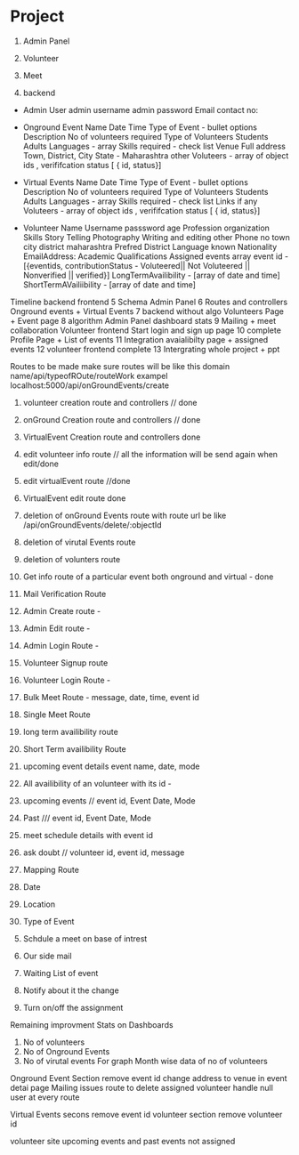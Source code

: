 # Project 
1. Admin Panel



2. Volunteer



3. Meet


4. backend

- Admin User
   admin username 
   admin password
   Email
   contact no:


-  Onground Event
   Name
   Date
   Time
   Type of Event  - bullet options
   Description
   No of volunteers required
   Type of Volunteers
     Students
     Adults
   Languages  -  array
    Skills required - check list
   Venue Full address
   Town,
   District,
   City
   State - 
   Maharashtra
    other
   Voluteers - array of object ids , verififcation status [ { id, status}]

-  Virtual Events
         Name
   Date
   Time
   Type of Event  - bullet options
   Description
   No of volunteers required
   Type of Volunteers
     Students
     Adults
   Languages  -  array
    Skills required - check list
   Links if any
   Voluteers - array of object ids , verififcation status [ { id, status}]

- Volunteer
    Name
    Username 
    passsword
    age 
    Profession
    organization
    Skills
        Story Telling
        Photography
        Writing and editing
        other
    Phone no
    town
    city
    district
    maharashtra
    Prefred District
    Language known
    Nationality
    EmailAddress:
    Academic Qualifications
    Assigned events array event id - [{eventids, contributionStatus - Voluteered|| Not Voluteered || Nonverified || verified}]
    LongTermAvailibility - [array of date and time]
    ShortTermAVailiibility - [array of date and time]


Timeline   backend                       frontend
5           Schema                          Admin Panel 
6           Routes and controllers          Onground events + Virtual Events
7           backend without algo            Volunteers Page + Event page
8           algorithm                       Admin Panel dashboard stats
9           Mailing + meet collaboration    Volunteer frontend Start login and sign up page
10          complete                        Profile Page  + List of events
11          Integration                     avaialibilty page + assigned events
12                                          volunteer frontend complete
13                            Intergrating whole project + ppt 



Routes to be made
make sure routes will be like this domain name/api/typeofROute/routeWork
                                    exampel localhost:5000/api/onGroundEvents/create
1. volunteer creation route and controllers // done 
2. onGround Creation route and controllers // done
3. VirtualEvent Creation route and controllers   done
4. edit volunteer info route  // all the information will be send again when edit/done
5. edit virtualEvent route //done
6. VirtualEvent edit route done
7. deletion of onGround Events route with route url be like  /api/onGroundEvents/delete/:objectId
8. deletion of virutal Events route
9. deletion of volunters route


16. Get info route of a particular event both onground and virtual - done
14. Mail Verification Route



10. Admin Create route - 
11. Admin Edit route  - 
12. Admin Login Route  - 
13. Volunteer Signup route 
15. Volunteer Login Route - 
19. Bulk Meet Route - message, date, time, event id
20. Single Meet Route 

21. long term availibility route
22. Short Term availibility Route
24. upcoming event details event name, date, mode
25. All availibility of an volunteer with its id - 
26. upcoming events // event id, Event Date, Mode
27. Past /// event id, Event Date, Mode
28. meet schedule details with event id




29. ask doubt // volunteer id, event id, message  
23. Mapping Route

   
1. Date
2. Location 
3. Type of Event
<!-- 4. Area of Thing -->
5. Schdule a meet on base of intrest
6. Our side mail


7. Waiting List of event
8. Notify about it the change

9. Turn on/off the assignment



Remaining improvment 
Stats on Dashboards
   1. No of volunteers
   2. No of Onground Events
   3. No of virutal events
For graph
   Month wise data of no of volunteers

Onground Event Section 
   remove event id
   change address to venue in event detai page
   Mailing issues
   route to delete assigned volunteer
   handle null user at every route



Virtual Events secons
   remove event id
volunteer section 
   remove volunteer id

volunteer site
   upcoming events
   and past events not assigned




